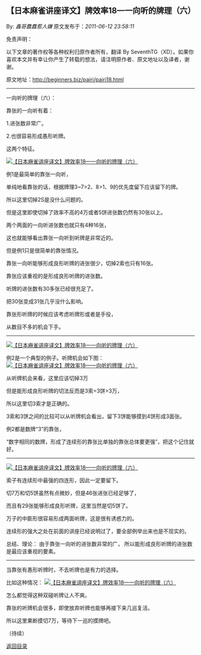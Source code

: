 ## 【日本麻雀讲座译文】牌效率18—一向听的牌理（六）

By: *鑫哥蠢蠢惹人嫌* 原文发布于：*2011-06-12 23:58:11*

免责声明：

以下文章的著作权等各种权利归原作者所有，翻译 By
SeventhTG（XD）。如果你喜欢本文并有幸让你产生了转载的想法，请注明原作者、原文地址以及译者，谢谢。

原文地址：http://beginners.biz/pairi/pairi18.html

------------------------------------------------------------------------------------

一向听的牌理（六）：

靠张的一向听有着：

1.进张数非常广。

2.也很容易形成愚形听牌。

这两个特征。

[![【日本麻雀讲座译文】牌效率18&mdash;一向听的牌理（六）](http://s5.sinaimg.cn/middle/7f78b76fxa5859119e194&amp;690)](http://photo.blog.sina.com.cn/showpic.html#blogid=7f78b76f0100shwb&url=http://s5.sinaimg.cn/orignal/7f78b76fxa5859119e194)

例1是最简单的靠张一向听，

单纯地看靠张的话，根据牌理3~7>2、8>1、9的优先度留下应该留下的牌。

所以这里切掉2S是没什么问题的。

但是这里即使切掉了效率不高的4万或者5饼进张数仍然有30张以上。

两个两面的一向听进张数也就只有4种16张，

这也就能够看出靠张一向听到听牌是非常近的。

但是例1只是很简单的靠张情况。

靠张一向听能够形成良形听牌的进张很少，切掉2索也只有16张。

靠张应该重视的是形成良形听牌的进张数。

听牌的进张数有30多张已经很充足了。

把30张变成31张几乎没什么影响。

靠张形听牌的时候应该考虑听牌形或者是手役，

从数目不多的机会下手。

------------------------------------------------------------------------------------
[![【日本麻雀讲座译文】牌效率18&mdash;一向听的牌理（六）](http://s4.sinaimg.cn/middle/7f78b76fxa585d55639f3&amp;690)](http://photo.blog.sina.com.cn/showpic.html#blogid=7f78b76f0100shwb&url=http://s4.sinaimg.cn/orignal/7f78b76fxa585d55639f3)

例2是一个典型的例子。听牌机会如下图：
[![【日本麻雀讲座译文】牌效率18&mdash;一向听的牌理（六）](http://s3.sinaimg.cn/middle/7f78b76fxa585e023c862&amp;690)](http://photo.blog.sina.com.cn/showpic.html#blogid=7f78b76f0100shwb&url=http://s3.sinaimg.cn/orignal/7f78b76fxa585e023c862)

从听牌机会来看，这里应该切掉3万

但是能形成良形听牌的切法反而是3索=3饼>3万，

所以这里切3索才是正确的。

3索和3饼之间的比较可以从听牌机会看出，留下3饼能够摸到4饼形成3面张。

例2都是数牌“3”的靠张，

“数字相同的数牌，形成了连续形的靠张比单独的靠张总体要更强”，把这个记住就好。

------------------------------------------------------------------------------------
[![【日本麻雀讲座译文】牌效率18&mdash;一向听的牌理（六）](http://s16.sinaimg.cn/middle/7f78b76fxa586005fd0af&amp;690)](http://photo.blog.sina.com.cn/showpic.html#blogid=7f78b76f0100shwb&url=http://s16.sinaimg.cn/orignal/7f78b76fxa586005fd0af)

索子有连续形中最强的四连形，因此一定要留下。

切7万和切5饼虽然有点微妙，但是46张进张已经足够了，

而且有29张能够形成良形听牌，这里当然是切5饼了。

万子的中膨形很容易形成两面听牌，这是很有诱惑力的。

连续形的强大之处在前面的讲座已经说明过了，要全部例举出来也是不现实的。

总结、理论：
由于靠张一向听的进张数非常的广，
所以能形成良形听牌的进张数是最应该重视的要素。

------------------------------------------------------------------------------------

当靠张有愚形听牌时，不去听牌也是有力的选择。

比如这种情况：
[![【日本麻雀讲座译文】牌效率18&mdash;一向听的牌理（六）](http://s8.sinaimg.cn/middle/7f78b76fxa58623069c17&amp;690)](http://photo.blog.sina.com.cn/showpic.html#blogid=7f78b76f0100shwb&url=http://s8.sinaimg.cn/orignal/7f78b76fxa58623069c17)

怎么都觉得这种双碰听牌让人不爽。

靠张的听牌机会很多，即使放弃听牌也能够再接下来几巡复活。

所以这里果断摸切7万，等待下一巡的摸牌吧。

（待续）

[返回目录](index.html)
